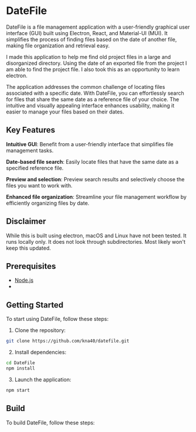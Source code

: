 # DateFile

DateFile is a file management application with a user-friendly graphical user interface (GUI) built using Electron, React, and Material-UI (MUI). It simplifies the process of finding files based on the date of another file, making file organization and retrieval easy.

I made this application to help me find old project files in a large and disorganized directory. Using the date of an exported file from the project I am able to find the project file. I also took this as an opportunity to learn electron.

The application addresses the common challenge of locating files associated with a specific date. With DateFile, you can effortlessly search for files that share the same date as a reference file of your choice. The intuitive and visually appealing interface enhances usability, making it easier to manage your files based on their dates.

## Key Features

**Intuitive GUI**: Benefit from a user-friendly interface that simplifies file management tasks.

**Date-based file search**: Easily locate files that have the same date as a specified reference file.

**Preview and selection**: Preview search results and selectively choose the files you want to work with.

**Enhanced file organization**: Streamline your file management workflow by efficiently organizing files by date.

## Disclaimer

While this is built using electron, macOS and Linux have not been tested. It runs locally only. It does not look through subdirectories. Most likely won't keep this updated.

## Prerequisites

- [Node.js](https://nodejs.org/en/download/)
-

## Getting Started

To start using DateFile, follow these steps:

1. Clone the repository:

```sh
git clone https://github.com/kna40/datefile.git
```

2.  Install dependencies:

```sh
cd DateFile
npm install
```

3.  Launch the application:

```sh
npm start
```

## Build

To build DateFile, follow these steps:
